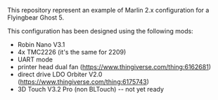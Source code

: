 This repository represent an example of Marlin 2.x configuration for a Flyingbear Ghost 5.

This configuration has been designed using the following mods:
* Robin Nano V3.1
* 4x TMC2226 (it's the same for 2209)
* UART mode
* printer head dual fan (https://www.thingiverse.com/thing:6162681)
* direct drive LDO Orbiter V2.0 (https://www.thingiverse.com/thing:6175743)
* 3D Touch V3.2 Pro (non BLTouch) -- not yet ready